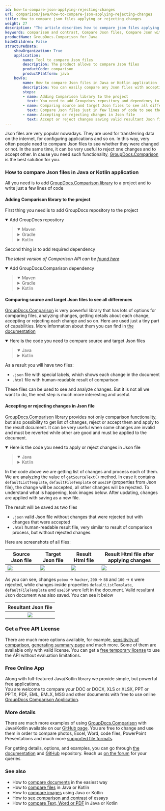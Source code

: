 ```yaml
---
id: how-to-compare-json-applying-rejecting-changes
url: comparison/java/how-to-compare-json-applying-rejecting-changes
title: How to compare json files applying or rejecting changes
weight: 27
description: "The article describes how to compare json files applying or rejecting changes using GroupDocs.Comparison"
keywords: comparison and contrast, Compare Json files, Compare Json with Kotlin and Java, Comparison Tool for Json files
productName: GroupDocs.Comparison for Java
hideChildren: False
structuredData:
    showOrganization: True
    application:
        name: Tool to compare Json files
        description: The product allows to compare Json files
        productCode: comparison
        productPlatform: java
    howTo:
        name: How to compare Json files in Java or Kotlin application
        description: You can easily compare any Json files with accepting or rejecting changes
        steps:
        - name: Adding Comparison library to the project
          text: You need to add Groupdocs repository and dependency to your project
        - name: Comparing source and target Json files to see all differences
          text: Compare Json files just in few lines of code to see the difference of them
        - name: Accepting or rejecting changes in Json file
          text: Accept or reject changes saving valid resultant Json file
---
```

Json files are very popular nowadays. They are used for transferring data on the internet, for configuring applications and so on. In this way, very often people need to compare Json files to see whether they were changed or not. In the same time, it can be very useful to reject one changes and to accept other. In cause you need such functionality, [GroupDocs.Comparison](https://products.groupdocs.com/comparison) is the best solution for you.

### How to compare Json files in Java or Kotlin application

All you need is to add [GroupDocs.Comparison library](https://repository.groupdocs.com/comparison/) to a project and to write just a few lines of code

#### Adding Comparison library to the project

First thing you need is to add GroupDocs repository to the project

<details open><summary>Add GroupDocs repository</summary><blockquote>
<details open><summary>Maven</summary>

<script src="https://gist.github.com/groupdocs-comparison-gists/9de00b81ae5dd326fc85fecb5c1220a6.js"></script>

</details>
<details><summary>Gradle</summary>

<script src="https://gist.github.com/groupdocs-comparison-gists/15f77ae825f310acd9cad555dcea0019.js"></script>

</details>
<details><summary>Kotlin</summary>

<script src="https://gist.github.com/groupdocs-comparison-gists/ad7ad48d4e7f9f60e858c7ba546f3745.js"></script>

</details>
</blockquote></details>

Second thing is to add required dependency

_The latest version of Comparison API can be [found here](https://repository.groupdocs.com/comparison/)_

<details open><summary>Add GroupDocs.Comparison dependency</summary><blockquote>
<details open><summary>Maven</summary>

<script src="https://gist.github.com/groupdocs-comparison-gists/f4d8f0b56d1dfa24dea18c68cd9d8001.js"></script>

</details>
<details><summary>Gradle</summary>

<script src="https://gist.github.com/groupdocs-comparison-gists/b760d58061daa45d9b211e2701aa52b5.js"></script>

</details>
<details><summary>Kotlin</summary>

<script src="https://gist.github.com/groupdocs-comparison-gists/b20a9f70c3442ca586a95b00a778a464.js"></script>

</details>
</blockquote></details>

#### Comparing source and target Json files to see all differences

[GroupDocs.Comparison](https://products.groupdocs.com/comparison) is very powerful library that has lots of options for comparing files, analyzing changes, getting details about each change, accepting or rejecting each change and so on. Here are used just a tiny part of capabilities. More information about them you can find in [the documentation](/comparison/java/getting-started/)

<details open><summary>Here is the code you need to compare source and target Json files</summary><blockquote>
<details open><summary>Java</summary>

<script src="https://gist.github.com/groupdocs-comparison-gists/9395725d254c7500ed2f30dc558fd174.js"></script>

</details>
<details><summary>Kotlin</summary>

<script src="https://gist.github.com/groupdocs-comparison-gists/8eb90b7f07e6240ec875e5e195a0a374.js"></script>

</details>
</blockquote></details>

As a result you will have two files:

* `.json` file with special labels, which shows each change in the document
* `.html` file with human-readable result of comparison

These files can be used to see and analyze changes. But it is not all we want to do, the next step is much more interesting and useful.

#### Accepting or rejecting changes in Json file

[GroupDocs.Comparison](https://products.groupdocs.com/comparison) library provides not only comparison functionality, but also possibility to get list of changes, reject or accept them and apply to the result document. It can be very useful when some changes are invalid and must be reverted while other are good and must be applied to the document.

<details open><summary>Here is the code you need to apply or reject changes in Json file</summary><blockquote>
<details open><summary>Java</summary>

<script src="https://gist.github.com/groupdocs-comparison-gists/00519168fed54a68e3edbb087a0e0ef8.js"></script>

</details>
<details><summary>Kotlin</summary>

<script src="https://gist.github.com/groupdocs-comparison-gists/2b54bd01f16bce036b2bd9ec32f58473.js"></script>

</details>
</blockquote></details>

In the code above we are getting list of changes and process each of them. We are analyzing the value of `getSourceText()` method. In case it contains `defaultListTemplate`, `defaultFileTemplate` or `useJSP` (properties from Json file), the change will be accepted, all other changes will be rejected. To understand what is happening, look images below. After updating, changes are applied with saving as a new file. 

The result will be saved as two files 

* `.json` valid Json file without changes that were rejected but with changes that were accepted
* `.html` human-readable result file, very similar to result of comparison process, but without rejected changes

Here are screenshots of all files:

| Source Json file                                                                      | Target Json file                                                                      | Result Html file                                                                      | Result Html file after applying changes                                                                       |
|---------------------------------------------------------------------------------------|---------------------------------------------------------------------------------------|---------------------------------------------------------------------------------------|---------------------------------------------------------------------------------------------------------------|
| ![](comparison/java/images/how-to-compare-json-applying-rejecting-changes-source.png) | ![](comparison/java/images/how-to-compare-json-applying-rejecting-changes-target.png) | ![](comparison/java/images/how-to-compare-json-applying-rejecting-changes-result.png) | ![](comparison/java/images/how-to-compare-json-applying-rejecting-changes-applied.png)                        |

As you can see, changes `pobox` -> `hacker`, `200` -> `88` and `100` -> `6` were rejected, while changes inside properties `defaultListTemplate`, `defaultFileTemplate` and `useJSP` were left in the document. Valid resultant Json document was also saved. You can see it below

|                                   Resultant Json file                                    |
|:----------------------------------------------------------------------------------------:|
| ![](comparison/java/images/how-to-compare-json-applying-rejecting-changes-resultant.png) |

### Get a Free API License

There are much more options available, for example, [sensitivity of comparison](/comparison/java/adjusting-comparison-sensitivity/), [generating summary page](/comparison/java/get-only-summary-page/) and much more. Some of them are available only with valid license. You can get a [free temporary license](https://purchase.groupdocs.com/temporary-license) to use the API without evaluation limitations.

### Free Online App
Along with full-featured Java/Kotlin library we provide simple, but powerful free applications.  
You are welcome to compare your DOC or DOCX, XLS or XLSX, PPT or PPTX, PDF, EML, EMLX, MSG and other documents with free to use online [GroupDocs Comparison Application](https://products.groupdocs.app/comparison).

### More details

There are much more examples of using [GroupDocs.Comparison](https://products.groupdocs.com/comparison) with Java/Kotlin available on our [GitHub page](https://github.com/groupdocs-comparison/GroupDocs.Comparison-for-Java). You are free to change and use them in order to compare photos, Excel, Word, code files, PowerPoint Presentations and much more [supported file formats](/comparison/java/supported-document-formats/).

For getting details, options, and examples, you can go through [the documentation](/comparison/java/getting-started/) and [GitHub](https://github.com/groupdocs-comparison) repository. Reach us [on the forum](https://forum.groupdocs.com/) for your queries.

### See also

* How to [compare documents](/comparison/java/how-to-compare-documents-in-the-easiest-way) in the easiest way
* How to [compare files](/comparison/java/how-to-compare-files-in-java-or-kotlin) in Java or Kotlin
* How to [compare images](/comparison/java/how-to-compare-images-using-java-or-kotlin) using Java or Kotlin
* How to [see comparison and contrast](/comparison/java/how-to-see-comparison-and-contrast-of-essays) of essays
* How to [compare Text, Word or PDF](/comparison/java/how-to-compare-text-word-pdf-in-java-or-kotlin) in Java or Kotlin
